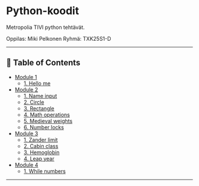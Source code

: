 # Python-koodit

Metropolia TIVI python tehtävät.

Oppilas: Miki Pelkonen
Ryhmä: TXK25S1-D

---

## 📖 Table of Contents

- [Module 1](./mod1/)
  - [1. Hello me](./mod1/01_hello_me.py)
- [Module 2](./mod2/)
  - [1. Name input](./mod2/01_name_input.py)
  - [2. Circle](./mod2/02_circle.py)
  - [3. Rectangle](./mod2/03_rectangle.py)
  - [4. Math operations](./mod2/04_sum_product_average.py)
  - [5. Medieval weights](./mod2/05_medieval_weights.py)
  - [6. Number locks](./mod2/06_number_lock.py)
- [Module 3](./mod3/)
  - [1. Zander limit](./mod3/01_zander_size_limit.py)
  - [2. Cabin class](./mod3/02_cabin_class.py)
  - [3. Hemoglobin](./mod3/03_hemoglobin.py)
  - [4. Leap year](./mod3/04_leap_year.py)
- [Module 4](./mod4/)
  - [1. While numbers](./mod4/01_while_numbers.py)

---
